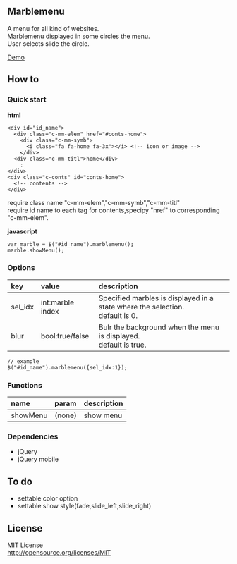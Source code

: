 ## Marblemenu
A menu for all kind of websites.  
Marblemenu displayed in some circles the menu.  
User selects slide the circle.  

[Demo](http://ki4mtaria.github.io/marblemenu/demo/demo.html)

## How to
### Quick start

**html**  

    <div id="id_name">
      <div class="c-mm-elem" href="#conts-home">
        <div class="c-mm-symb">
          <i class="fa fa-home fa-3x"></i> <!-- icon or image -->
        </div>
      <div class="c-mm-titl">home</div>
        :
    </div>
    <div class="c-conts" id="conts-home">
      <!-- contents -->
    </div>

require class name "c-mm-elem","c-mm-symb","c-mm-titl"  
require id name to each tag for contents,specipy "href" to corresponding "c-mm-elem".  

**javascript**  

    var marble = $("#id_name").marblemenu();
    marble.showMenu();

### Options
| key   | value            | description            |
|:------|:-----------------|:-----------------------|
|sel_idx| int:marble index | Specified marbles is displayed in a state where the selection.<br>default is 0. |
|blur   | bool:true/false  | Bulr the background when the menu is displayed.<br>default is true.| 

    // example
    $("#id_name").marblemenu({sel_idx:1});

### Functions
| name     | param  | description            |
|:---------|:-------|:-----------------------|
| showMenu | (none) | show menu              |



### Dependencies
- jQuery  
- jQuery mobile

## To do
- settable color option  
- settable show style(fade,slide_left,slide_right)

## License
MIT License  
http://opensource.org/licenses/MIT
